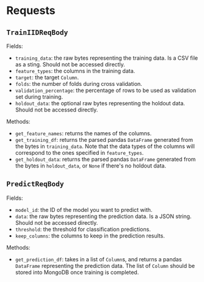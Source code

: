 # Requests

## `TrainIIDReqBody`

Fields:
- `training_data`: the raw bytes representing the training data. Is a CSV file as a sting. Should not be accessed directly.
- `feature_types`: the columns in the training data.
- `target`: the target `Column`.
- `folds`: the number of folds during cross validation.
- `validation_percentage`: the percentage of rows to be used as validation set during training.
- `holdout_data`: the optional raw bytes representing the holdout data. Should not be accessed directly.

Methods:
- `get_feature_names`: returns the names of the columns.
- `get_training_df`: returns the parsed pandas `DataFrame` generated from the bytes in `training_data`. Note that the data types of the columns will correspond to the ones specified in `feature_types`.
- `get_holdout_data`: returns the parsed pandas `DataFrame` generated from the bytes in `holdout_data`, or `None` if there's no holdout data.

## `PredictReqBody`

Fields:
- `model_id`: the ID of the model you want to predict with.
- `data`: the raw bytes representing the prediction data. Is a JSON string. Should not be accessed directly.
- `threshold`: the threshold for classification predictions.
- `keep_columns`: the columns to keep in the prediction results.

Methods:
- `get_prediction_df`: takes in a list of `Column`s, and returns a pandas `DataFrame` representing the prediction data. The list of `Column` should be stored into MongoDB once training is completed.
